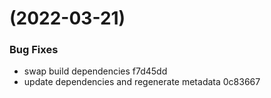 #  (2022-03-21)


### Bug Fixes

* swap build dependencies f7d45dd
* update dependencies and regenerate metadata 0c83667



